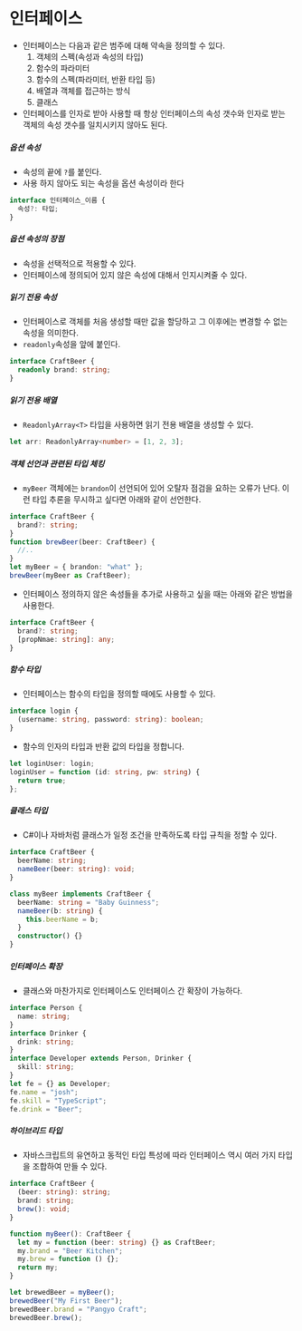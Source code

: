 # 인터페이스

- 인터페이스는 다음과 같은 범주에 대해 약속을 정의할 수 있다.
  1. 객체의 스펙(속성과 속성의 타입)
  2. 함수의 파라미터
  3. 함수의 스펙(파라미터, 반환 타입 등)
  4. 배열과 객체를 접근하는 방식
  5. 클래스
- 인터페이스를 인자로 받아 사용할 때 항상 인터페이스의 속성 갯수와 인자로 받는 객체의 속성 갯수를 일치시키지 않아도 된다.

##### 옵션 속성

- 속성의 끝에 `?`를 붙인다.
- 사용 하지 않아도 되는 속성을 옵션 속성이라 한다

```typescript
interface 인터페이스_이름 {
  속성?: 타입;
}
```

##### 옵션 속성의 장점

- 속성을 선택적으로 적용할 수 있다.
- 인터페이스에 정의되어 있지 않은 속성에 대해서 인지시켜줄 수 있다.

##### 읽기 전용 속성

- 인터페이스로 객체를 처음 생성할 때만 값을 할당하고 그 이후에는 변경할 수 없는 속성을 의미한다.
- `readonly`속성을 앞에 붙인다.

```typescript
interface CraftBeer {
  readonly brand: string;
}
```

##### 읽기 전용 배열

- `ReadonlyArray<T>` 타입을 사용하면 읽기 전용 배열을 생성할 수 있다.

```typescript
let arr: ReadonlyArray<number> = [1, 2, 3];
```

##### 객체 선언과 관련된 타입 체킹

- `myBeer` 객체에는 `brandon`이 선언되어 있어 오탈자 점검을 요하는 오류가 난다. 이런 타입 추론을 무시하고 싶다면 아래와 같이 선언한다.

```typescript
interface CraftBeer {
  brand?: string;
}
function brewBeer(beer: CraftBeer) {
  //..
}
let myBeer = { brandon: "what" };
brewBeer(myBeer as CraftBeer);
```

- 인터페이스 정의하지 않은 속성들을 추가로 사용하고 싶을 때는 아래와 같은 방법을 사용한다.

```typescript
interface CraftBeer {
  brand?: string;
  [propNmae: string]: any;
}
```

##### 함수 타입

- 인터페이스는 함수의 타입을 정의할 때에도 사용할 수 있다.

```typescript
interface login {
  (username: string, password: string): boolean;
}
```

- 함수의 인자의 타입과 반환 값의 타입을 정합니다.

```typescript
let loginUser: login;
loginUser = function (id: string, pw: string) {
  return true;
};
```

##### 클래스 타입

- C#이나 자바처럼 클래스가 일정 조건을 만족하도록 타입 규칙을 정할 수 있다.

```typescript
interface CraftBeer {
  beerName: string;
  nameBeer(beer: string): void;
}

class myBeer implements CraftBeer {
  beerName: string = "Baby Guinness";
  nameBeer(b: string) {
    this.beerName = b;
  }
  constructor() {}
}
```

##### 인터페이스 확장

- 클래스와 마찬가지로 인터페이스도 인터페이스 간 확장이 가능하다.

```typescript
interface Person {
  name: string;
}
interface Drinker {
  drink: string;
}
interface Developer extends Person, Drinker {
  skill: string;
}
let fe = {} as Developer;
fe.name = "josh";
fe.skill = "TypeScript";
fe.drink = "Beer";
```

##### 하이브리드 타입

- 자바스크립트의 유연하고 동적인 타입 특성에 따라 인터페이스 역시 여러 가지 타입을 조합하여 만들 수 있다.

```typescript
interface CraftBeer {
  (beer: string): string;
  brand: string;
  brew(): void;
}

function myBeer(): CraftBeer {
  let my = function (beer: string) {} as CraftBeer;
  my.brand = "Beer Kitchen";
  my.brew = function () {};
  return my;
}

let brewedBeer = myBeer();
brewedBeer("My First Beer");
brewedBeer.brand = "Pangyo Craft";
brewedBeer.brew();
```
